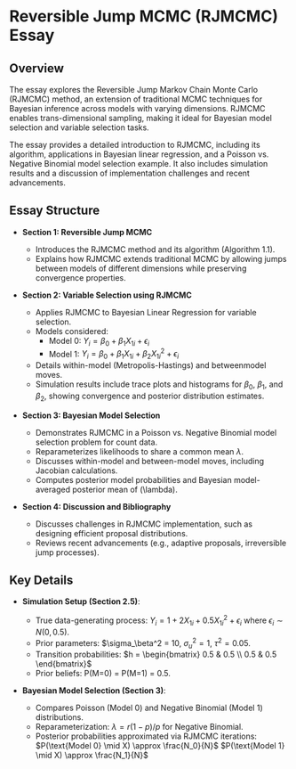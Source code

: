 # Reversible Jump MCMC (RJMCMC) Essay

## Overview
The essay explores the Reversible Jump Markov Chain Monte Carlo (RJMCMC) method, an extension of traditional MCMC techniques for Bayesian inference across models with varying dimensions. RJMCMC enables trans-dimensional sampling, making it ideal for Bayesian model selection and variable selection tasks.

The essay provides a detailed introduction to RJMCMC, including its algorithm, applications in Bayesian linear regression, and a Poisson vs. Negative Binomial model selection example. It also includes simulation results and a discussion of implementation challenges and recent advancements.

## Essay Structure
- **Section 1: Reversible Jump MCMC**
  - Introduces the RJMCMC method and its algorithm (Algorithm 1.1).
  - Explains how RJMCMC extends traditional MCMC by allowing jumps between models of different dimensions while preserving convergence properties.

- **Section 2: Variable Selection using RJMCMC**
  - Applies RJMCMC to Bayesian Linear Regression for variable selection.
  - Models considered:
    - Model 0:
      $Y_i = \beta_0 + \beta_1 X_{1i} + \epsilon_i$
    - Model 1:
      $Y_i = \beta_0 + \beta_1 X_{1i} + \beta_2 X_{1i}^2 + \epsilon_i$
  - Details within-model (Metropolis-Hastings) and betweenmodel moves.
  - Simulation results include trace plots and histograms for $\beta_0$, $\beta_1$, and $\beta_2$, showing convergence and posterior distribution estimates.

- **Section 3: Bayesian Model Selection**
  - Demonstrates RJMCMC in a Poisson vs. Negative Binomial model selection problem for count data.
  - Reparameterizes likelihoods to share a common mean $\lambda$.
  - Discusses within-model and between-model moves, including Jacobian calculations.
  - Computes posterior model probabilities and Bayesian model-averaged posterior mean of \(\lambda\).

- **Section 4: Discussion and Bibliography**
  - Discusses challenges in RJMCMC implementation, such as designing efficient proposal distributions.
  - Reviews recent advancements (e.g., adaptive proposals, irreversible jump processes).

## Key Details
- **Simulation Setup (Section 2.5)**:
  - True data-generating process:
    $Y_i = 1 + 2X_{1i} + 0.5X_{1i}^2 + \epsilon_i$
    where $\epsilon_i \sim N(0, 0.5)$.
  - Prior parameters: $\sigma_\beta^2 = 10, $\sigma_u^2 = 1$, $\tau^2 = 0.05$.
  - Transition probabilities:
    $h = \begin{bmatrix} 0.5 & 0.5 \\ 0.5 & 0.5 \end{bmatrix}$
  - Prior beliefs: P(M=0) = P(M=1) = 0.5.

- **Bayesian Model Selection (Section 3)**:
  - Compares Poisson (Model 0) and Negative Binomial (Model 1) distributions.
  - Reparameterization: $\lambda = r(1-p)/p$ for Negative Binomial.
  - Posterior probabilities approximated via RJMCMC iterations:
    $P(\text{Model 0} \mid X) \approx \frac{N_0}{N}$
    $P(\text{Model 1} \mid X) \approx \frac{N_1}{N}$
